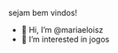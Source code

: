 sejam bem vindos!
- 👋 Hi, I’m @mariaeloisz
- 👀 I’m interested in jogos 
  

<!---
mariaeloisz/mariaeloisz is a ✨ special ✨ repository because its `README.md` (this file) appears on your GitHub profile.
You can click the Preview link to take a look at your changes.
--->
